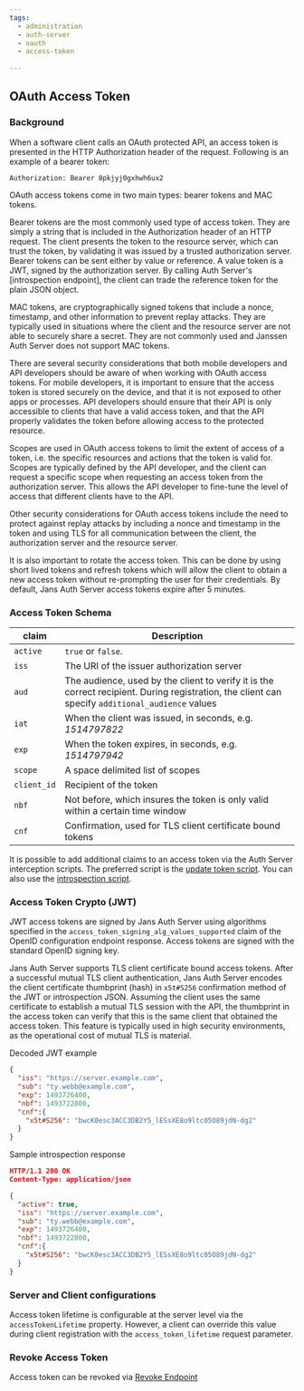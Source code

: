 ```yaml
---
tags:
  - administration
  - auth-server
  - oauth
  - access-token
  
---
```


## OAuth Access Token

### Background

When a software client calls an OAuth protected API, an access token is presented
in the HTTP Authorization header of the request. Following is an example of a
bearer token:

```
Authorization: Bearer 8pkjyj0gxhwh6ux2
```

OAuth access tokens come in two main types: bearer tokens and MAC tokens.

Bearer tokens are the most commonly used type of access token. They are simply
a string that is included in the Authorization header of an HTTP request. The
client presents the token to the resource server, which can trust the token,
by validating it was issued by a trusted authorization server. Bearer tokens
can be sent either by value or reference. A value token is a JWT, signed
by the authorization server. By calling Auth Server's [introspection endpoint],
the client can trade the reference token for the plain JSON object.

MAC tokens, are cryptographically signed tokens that include a nonce, timestamp,
and other information to prevent replay attacks. They are typically used in
situations where the client and the resource server are not able to securely
share a secret. They are not commonly used and Janssen Auth Server does
not support MAC tokens.

There are several security considerations that both mobile developers and API
developers should be aware of when working with OAuth access tokens. For mobile
developers, it is important to ensure that the access token is stored securely
on the device, and that it is not exposed to other apps or processes. API
developers should ensure that their API is only accessible to clients that have
a valid access token, and that the API properly validates the token before
allowing access to the protected resource.

Scopes are used in OAuth access tokens to limit the extent of access of a token,
i.e. the specific resources and actions that the token is valid for. Scopes are
typically defined by the API developer, and the client can request a specific
scope when requesting an access token from the authorization server. This allows
the API developer to fine-tune the level of access that different clients have
to the API.

Other security considerations for OAuth access tokens include the need to
protect against replay attacks by including a nonce and timestamp in the token
and using TLS for all communication between the client, the authorization
server and the resource server.

It is also important to rotate the access token. This can be done by using
short lived tokens and refresh tokens which will allow the client to obtain a
new access token without re-prompting the user for their credentials. By
default, Jans Auth Server access tokens expire after 5 minutes.

### Access Token Schema

| claim       | Description                                                                                                                                      |
|-------------|--------------------------------------------------------------------------------------------------------------------------------------------------|
| `active`    | `true` or `false`.                                                                                                                               |  
| `iss`       | The URI of the issuer authorization server                                                                                                       |
| `aud`       | The audience, used by the client to verify it is the correct recipient. During registration, the client can specify `additional_audience` values |
| `iat`       | When the client was issued, in seconds, e.g. *1514797822*                                                                                        |
| `exp`       | When the token expires, in seconds, e.g. *1514797942*                                                                                            |
| `scope`     | A space delimited list of scopes                                                                                                                 |
| `client_id` | Recipient of the token                                                                                                                           |
| `nbf`       | Not before, which insures the token is only valid within a certain time window                                                                   |
| `cnf`       | Confirmation, used for TLS client certificate bound tokens                                                                                       |

It is possible to add additional claims to an access token via the
Auth Server interception scripts. The preferred script is the
[update token script](../../developer/scripts/update-token.md). You can
also use the [introspection script](../../developer/scripts/introspection.md).

### Access Token Crypto (JWT)

JWT access tokens are signed by Jans Auth Server using
algorithms specified in the `access_token_signing_alg_values_supported`
claim of the OpenID configuration endpoint response. Access tokens are
signed with the standard OpenID signing key.

Jans Auth Server supports TLS client certificate bound access tokens. After
a successful mutual TLS client authentication, Jans Auth Server encodes the
client certificate thumbprint (hash) in `x5t#S256` confirmation method of the JWT or introspection
JSON. Assuming the client uses the same certificate to establish a mutual TLS
session with the API, the thumbprint in the access token can verify that this
is the same client that obtained the access token. This feature is typically
used in high security environments, as the operational cost of mutual TLS is
material.

Decoded JWT example
```json
{
  "iss": "https://server.example.com",
  "sub": "ty.webb@example.com",
  "exp": 1493726400,
  "nbf": 1493722800,
  "cnf":{
    "x5t#S256": "bwcK0esc3ACC3DB2Y5_lESsXE8o9ltc05O89jdN-dg2"
  }
}
```

Sample introspection response
```json
HTTP/1.1 200 OK
Content-Type: application/json

{
  "active": true,
  "iss": "https://server.example.com",
  "sub": "ty.webb@example.com",
  "exp": 1493726400,
  "nbf": 1493722800,
  "cnf":{
    "x5t#S256": "bwcK0esc3ACC3DB2Y5_lESsXE8o9ltc05O89jdN-dg2"
  }
}
```

### Server and Client configurations

Access token lifetime is configurable at the server level via the
`accessTokenLifetime` property. However, a client can override this value
during client registration with the `access_token_lifetime` request
parameter.

### Revoke Access Token

Access token can be revoked via [Revoke Endpoint](../endpoints/token-revocation.md)
